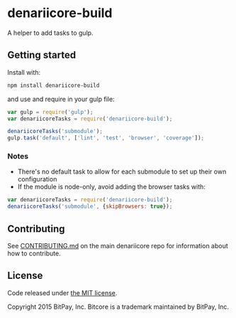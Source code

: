# denariicore-build

A helper to add tasks to gulp.

## Getting started

Install with:

```sh
npm install denariicore-build
```

and use and require in your gulp file: 

```javascript
var gulp = require('gulp');
var denariicoreTasks = require('denariicore-build');

denariicoreTasks('submodule');
gulp.task('default', ['lint', 'test', 'browser', 'coverage']);
```

### Notes

* There's no default task to allow for each submodule to set up their own configuration
* If the module is node-only, avoid adding the browser tasks with:
```javascript
var denariicoreTasks = require('denariicore-build');
denariicoreTasks('submodule', {skipBrowsers: true});
```

## Contributing

See [CONTRIBUTING.md](https://github.com/carsenk/denariicore) on the main denariicore repo for information about how to contribute.

## License

Code released under [the MIT license](https://github.com/carsenk/denariicore/blob/master/LICENSE).

Copyright 2015 BitPay, Inc. Bitcore is a trademark maintained by BitPay, Inc.

